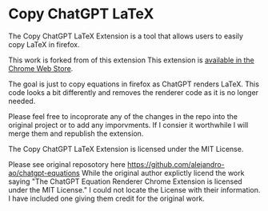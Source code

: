 # Copy ChatGPT LaTeX

The Copy ChatGPT LaTeX Extension is a tool that allows users to easily copy LaTeX in firefox. 

This work is forked from of this extension This extension is [available in the Chrome Web Store](https://chrome.google.com/webstore/detail/chatgpt-equation-renderer/nkkkaendbndanjjndfpebmekhgdjlhkh?hl). 

The goal is just to copy equations in firefox as ChatGPT renders LaTeX. This code looks a bit differently and removes the renderer code as it is no longer needed. 

Please feel free to incoprorate any of the changes in the repo into the original project or to add any imporvments. If I consier it worthwhile I will merge them and republish the extension. 

The Copy ChatGPT LaTeX Extension is licensed under the MIT License. 

Please see original reposotory here https://github.com/alejandro-ao/chatgpt-equations 
While the original author explictly licend the work saying "The ChatGPT Equation Renderer Chrome Extension is licensed under the MIT License."  I could not locate the License with their information. I have included one giving them credit for the original work. 
